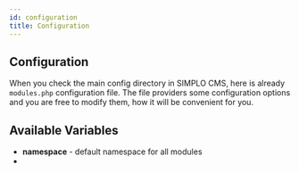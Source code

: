 ```yaml
---
id: configuration
title: Configuration
---
```


## Configuration

When you check the main config directory in SIMPLO CMS, here is already `modules.php` configuration file. The file providers
some configuration options and you are free to modify them, how it will be convenient for you.

## Available Variables

- **namespace** - default namespace for all modules
- 